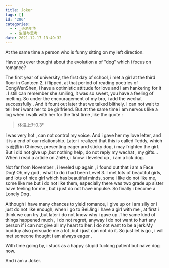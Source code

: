 ```yaml
---
title: Joker
tags: []
id: '286'
categories:
  - - _诗酒年华
  - - 生活与思考
date: 2021-12-17 13:49:32
---
```


At the same time a person who is funny sitting on my left direction.

Have you ever thought about the evolution a of "dog" which i focus on romance?

The first year of university, the first day of school, i met a girl at the third floor in Canteen 2, i flipped, at that period of reading poetries of CongWenShen, i have a optimistic attitude for love and i am hankering for it . I still can remember she smiling, it was so sweet, you have a feeling of melting. So under the encouragement of my bro, i add the wechat successfully . And it fount out later that we talked blithely. I can not wait to tell her i want her to be girlfriend. But at the same time i am nervous like a log when i walk with her for the first time ,like the quote :

> 体温上升0.3°

I was very hot , can not control my voice. And i gave her my love letter, and it is a end of our relationship. Later i realized that this is called Teddy, which is 泰迪 in Chinese, presenting eager and sticky dog, i may frighten the girl. But i did not give up ,but nothing help, do not reply my wechat , my gifts... When i read a article on ZhiHu, i know i leveled up , i am a lick dog.

Not far from November , i leveled up again , i found out that i am a Face Dog! Oh,my god , what to do i had been Level 3. I met lots of beautiful girls, and lots of nice girl which has beautiful minds, some i like do not like me, some like me but i do not like them, especially there was two grade up sister have feeling for me , but i just do not have impulse. So finally i become a Lonely Dog .

Although i have many chances to yield romance, i give up or i am silly or i just do not like enough, when i go to BeiJing i have a girl with me , at first i think we can try ,but later i do not know why i gave up .The same kind of things happened much , i do not regret, anyway i do not want to hurt any person if i can not give all my heart to her. I do not want to be a jerk.My budduy also persuade me a lot ,but i just can not do it. So just let is go , i will met someone thought i am always eager .

With time going by, i stuck as a happy stupid fucking patient but naive dog now.

And i am a Joker.